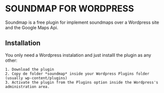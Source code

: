 SOUNDMAP FOR WORDPRESS
=================

Soundmap is a free plugin for implement soundmaps over a Wordpress site and the Google Maps Api.


Installation
-----

You only need a Wordpress instalation and just installl the plugin as any other:

	1. Download the plugin
	2. Copy de folder *soundmap* inside your Wordpress Plugins folder (usually wp-content/plugins)
	3. Activate the plugin from the Plugins option inside the Wordpress's administration area.

